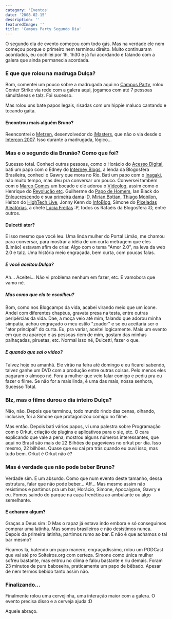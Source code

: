 ```yaml
---
category: 'Eventos'
date: '2008-02-15'
description: ''
featuredImage: ''
title: 'Campus Party Segundo Dia'
---
```


O segundo dia de evento começou com todo gás. Mas na verdade ele nem começou porque o primeiro nem terminou direito. Muito continuaram acordados, eu cochilei por 1h, 1h30 e já fui acordando e falando com a galera que ainda permanecia acordada.

### E que que rolou na madruga Dulça?

Bom, comentei um pouco sobre a madrugada aqui no [Campus Party](http://www.campus-party.com.br/), rolou Conter Strike via rede com a galera aqui, jogamos com até 7 pessoas simultâneas e talz. Foi sucesso.

Mas rolou uns bate papos legais, risadas com um hippie maluco cantando e tocando gaita.

#### Encontrou mais alguém Bruno?

Reencontrei o [Metzen](http://www.metzen.com.br/blog/), desenvolvedor do [iMasters](http://www.imasters.com.br), que não o via desde o [Intercon 2007](/retrospectiva-intercon-2007.html). Isso durante a madrugada, lógico...

### Mas e o segundo dia Brunão? Como que foi?

Sucesso total. Conheci outras pessoas, como o Horácio do [Acesso Digital](http://acessodigital.net/), bati um papo com o Edney do [Interney Blogs](http://www.interney.net/), a lenda da Blogosfera Brasileira, conheci o Gawry que mora no Rio. Bati um papo com o [Inagaki](http://www.interney.net/blogs/inagaki/), não muito tempo, mas deu pra conversar um pouco. Conversei também com o [Marco Gomes](http://www.marcogomes.com/) um bocado e ele adorou o [Videolog](http://www.videolog.tv), assim como o Henrique do [Revolução etc](http://revolucao.etc.br/). Guilherme do [Papo de Homem](http://papodehomem.com.br/), Ian Black do [Enloucrescendo](http://www.interney.net/blogs/enloucrescendo/) e sua [primeira dama](http://chiqueirochique.com/) :D, [Mirian Bottan](http://substantivolatil.com/), [Thiago Mobilon](http://tecnoblog.net/), Helton do [HighTech Live](http://www.hitechlive.com.br/), Jonny Kenn do [InfoBlog](http://www.jonnyken.com/infoblog/), Simone do [Pixeladas Aleatórias](http://s1mone.net/), a chefe [Lúcia Freitas](http://www.ladybugbrazil.com/) :P, todos os Rafaéis da Blogosfera :D, entre outros.

#### Dulcetti ator?

É isso mesmo que você leu. Uma linda mulher do Portal Limão, me chamou para conversar, para mostrar a idéia de um curta metragem que eles (Limão) estavam afim de criar. Algo com o tema "Amor 2.0", na leva da web 2.0 e talz. Uma história meio engraçada, bem curta, com poucas falas.

##### E você aceitou Dulça?

Ah... Aceitei... Não vi problema nenhum em fazer, etc. E vamobora que vamo né.

##### Mas como que ela te escolheu?

Bom, como nos Blogcamps da vida, acabei virando meio que um ícone. Andei com diferentes chapéus, gravata presa na testa, entre outras peripércias da vida. Dae, a moça veio até mim, falando que adorou minha simpatia, achou engraçado o meu estilo "zoador" e se eu aceitaria ser o "ator principal" do curta. Eu, pra variar, aceitei logicamente. Mais um evento em que eu apareço e as pessoas riem de mim, gostam das minhas palhaçadas, piruetas, etc. Normal isso né, Dulcetti, fazer o que.

##### E quando que sai o vídeo?

Talvez hoje ou amanhã. Ele virão na feira até domingo e eu ficarei sabendo, talvez ganhe um DVD com a produção entre outras coisas. Pelo menos eles pagaram o almoço né. Fora a mulher que veio falar comigo e pediu pra eu fazer o filme. Se não for a mais linda, é uma das mais, nossa senhora, Sucesso Total.

### Blz, mas o filme durou o dia inteiro Dulça?

Não, não. Depois que terminou, todo mundo rindo das cenas, olhando, inclusive, foi a Simone que protagonizou comigo no filme.

Mas então. Depois bati vários papos, vi uma palestra sobre Programação com o Orkut, criação de plugins e aplicativos para o sie, etc. O cara explicando que vale a pena, mostrou alguns números interessantes, que aqui no Brasil são mais de 22 Bilhões de pageviews no orkut por dia. Isso mesmo, 22 bilhões. Quase que eu cai pra trás quando eu ouvi isso, mas tudo bem. Orkut é Orkut não é?

### Mas é verdade que não pode beber Bruno?

Verdade sim. E um absurdo. Como que num evento deste tamanho, dessa estrutura, falar que não pode beber... Aff... Mas mesmo assim não resistimos e partimos pra um bar, Horácio, Simone, Apocalypse, Gawry e eu. Fomos saindo do parque na caça frenética ao ambulante ou algo semelhante.

#### E acharam algum?

Graças a Deus sim :D Mas o rapaz já estava indo embora e só conseguimos comprar uma latinha. Mas somos brasileiros e não desistimos nunca. Depois da primeira latinha, partimos rumo ao bar. E não é que achamos o tal bar mesmo?

Ficamos lá, batendo um papo manero, engraçadíssimo, rolou um PODCast que vai até pro Solteiros.org com certeza. Simone como única mulher sofreu bastante, mas entrou no clima e falou bastante e riu demais. Foram 23 minutos de pura baboseira, praticamente um papo de bêbado. Apesar de nem termos bebido tanto assim não.

### Finalizando...

Finalmente rolou uma cervejinha, uma interação maior com a galera. O evento precisa disso e a cerveja ajuda :D

Aquele abraço.
